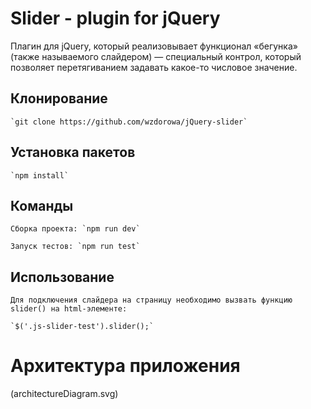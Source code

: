 # Slider - plugin for jQuery
Плагин для jQuery, который реализовывает функционал «бегунка» (также называемого слайдером) — специальный контрол, который позволяет перетягиванием задавать какое-то числовое значение.

## Клонирование
    `git clone https://github.com/wzdorowa/jQuery-slider`
## Установка пакетов
    `npm install`
## Команды
    Сборка проекта: `npm run dev`

    Запуск тестов: `npm run test`
## Использование
    Для подключения слайдера на страницу необходимо вызвать функцию slider() на html-элементе:

    `$('.js-slider-test').slider();`
# Архитектура приложения
(architectureDiagram.svg)